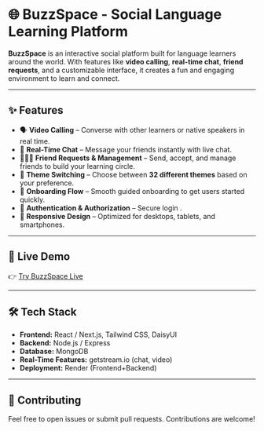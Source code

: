 # 🌐 BuzzSpace - Social Language Learning Platform

**BuzzSpace** is an interactive social platform built for language learners around the world. With features like **video calling**, **real-time chat**, **friend requests**, and a customizable interface, it creates a fun and engaging environment to learn and connect.

---

## ✨ Features

- 🗣️ **Video Calling** – Converse with other learners or native speakers in real time.
- 💬 **Real-Time Chat** – Message your friends instantly with live chat.
- 🧑‍🤝‍🧑 **Friend Requests & Management** – Send, accept, and manage friends to build your learning circle.
- 🎨 **Theme Switching** – Choose between **32 different themes** based on your preference.
- 🚀 **Onboarding Flow** – Smooth guided onboarding to get users started quickly.
- 🔐 **Authentication & Authorization** – Secure login .
- 📱 **Responsive Design** – Optimized for desktops, tablets, and smartphones.

---

## 🔗 Live Demo

👉 [Try BuzzSpace Live](https://buzzspace-pojl.onrender.com)

---

## 🛠️ Tech Stack

- **Frontend:** React / Next.js, Tailwind CSS, DaisyUI
- **Backend:** Node.js / Express
- **Database:** MongoDB
- **Real-Time Features:** getstream.io (chat, video)
- **Deployment:** Render (Frontend+Backend)

---

## 🤝 Contributing

Feel free to open issues or submit pull requests. Contributions are welcome!


